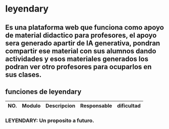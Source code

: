 # leyendary
## Es una plataforma web que funciona como apoyo de material didactico para profesores, el apoyo sera generado apartir de IA generativa, pondran compartir ese material con sus alumnos dando actividades y esos materiales generados los podran ver otro profesores para ocuparlos en sus clases.
## funciones de leyendary
|NO.|Modulo|Descripcion|Responsable|dificultad|
|---|------|-----------|-----------|----------|
### LEYENDARY: Un proposito a futuro.
